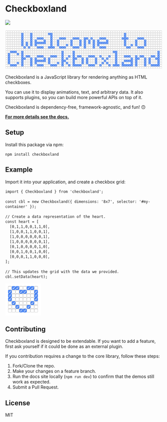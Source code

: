 # Checkboxland

<a href='http://www.recurse.com' title='Made with love at the Recurse Center'><img src='https://cloud.githubusercontent.com/assets/2883345/11325206/336ea5f4-9150-11e5-9e90-d86ad31993d8.png' height='20px'/></a>

<img src="docs/img/checkboxland-banner.png" alt="a grid of checkboxes displaying the words 'Welcome to Checkboxland" />

Checkboxland is a JavaScript library for rendering anything as HTML checkboxes.

You can use it to display animations, text, and arbitrary data. It also supports plugins, so you can build more powerful APIs on top of it.

Checkboxland is dependency-free, framework-agnostic, and fun! 🙃

**[For more details see the docs.](https://bryanbraun.com/checkboxland)**

## Setup

Install this package via npm:

```
npm install checkboxland
```

## Example

Import it into your application, and create a checkbox grid:

```
import { Checkboxland } from 'checkboxland';

const cbl = new Checkboxland({ dimensions: '8x7', selector: '#my-container' });

// Create a data representation of the heart.
const heart = [
  [0,1,1,0,0,1,1,0],
  [1,0,0,1,1,0,0,1],
  [1,0,0,0,0,0,0,1],
  [1,0,0,0,0,0,0,1],
  [0,1,0,0,0,0,1,0],
  [0,0,1,0,0,1,0,0],
  [0,0,0,1,1,0,0,0],
];

// This updates the grid with the data we provided.
cbl.setData(heart);
```

<img src="docs/img/checkbox-heart.png" style="width:115px; height:102px" alt="a grid of checkboxes displaying the shape of a heart" />

## Contributing

Checkboxland is designed to be extendable. If you want to add a feature, first ask yourself if it could be done as an external plugin.

If you contribution requires a change to the core library, follow these steps:

1. Fork/Clone the repo.
2. Make your changes on a feature branch.
3. Run the docs site locally (`npm run dev`) to confirm that the demos still work as expected.
4. Submit a Pull Request.

## License

MIT
